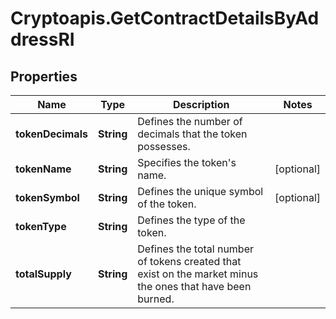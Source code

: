 # Cryptoapis.GetContractDetailsByAddressRI

## Properties

Name | Type | Description | Notes
------------ | ------------- | ------------- | -------------
**tokenDecimals** | **String** | Defines the number of decimals that the token possesses. | 
**tokenName** | **String** | Specifies the token&#39;s name. | [optional] 
**tokenSymbol** | **String** | Defines the unique symbol of the token. | [optional] 
**tokenType** | **String** | Defines the type of the token. | 
**totalSupply** | **String** | Defines the total number of tokens created that exist on the market minus the ones that have been burned. | 


